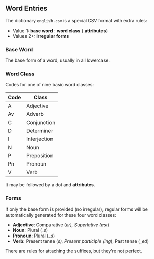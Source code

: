 ## Word Entries

The dictionary `english.csv` is a special CSV format with extra rules:

* Value 1: **base word** : **word class** {.**attributes**}
* Values 2+: **irregular forms**

### Base Word

The base form of a word, usually in all lowercase.

### Word Class

Codes for one of nine basic word classes:

| Code | Class        |
|------|--------------|
| A    | Adjective    |
| Av   | Adverb       |
| C    | Conjunction  |
| D    | Determiner   |
| I    | Interjection |
| N    | Noun         |
| P    | Preposition  |
| Pn   | Pronoun      |
| V    | Verb         |

It may be followed by a dot and **attributes**.

### Forms

If only the base form is provided (no irregular), regular forms will be
automatically generated for these four word classes:

- **Adjective**: Comparative (_*er*), Superlative (_*est*)
- **Noun**: Plural (_*s*)
- **Pronoun**: Plural (_*s*)
- **Verb**: Present tense (_*s*), Present participle (_*ing*),
            Past tense (_*ed*)

There are rules for attaching the suffixes, but they're not perfect.
